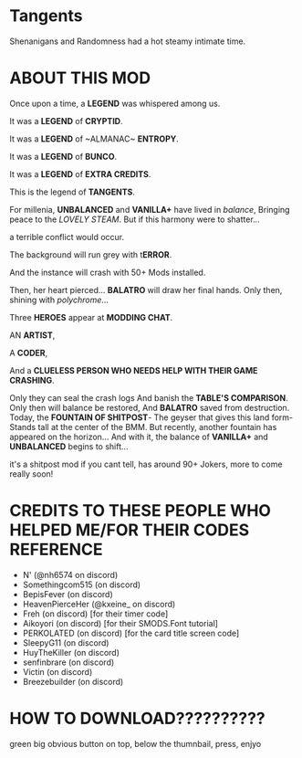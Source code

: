 # Tangents
 Shenanigans and Randomness had a hot steamy intimate time.

# ABOUT THIS MOD
Once upon a time, a **LEGEND** was whispered among us.

It was a **LEGEND** of **CRYPTID**.

It was a **LEGEND** of ~ALMANAC~ **ENTROPY**.

It was a **LEGEND** of **BUNCO**.

It was a **LEGEND** of **EXTRA CREDITS**.

This is the legend of **TANGENTS**.

For millenia, **UNBALANCED** and **VANILLA+** have lived in *balance*,
Bringing peace to the *LOVELY STEAM*.
But if this harmony were to shatter...

a terrible conflict would occur.

The background will run grey with t**ERROR**.

And the instance will crash with 50+ Mods installed.

Then, her heart pierced...
**BALATRO** will draw her final hands.
Only then, shining with *polychrome*...

Three **HEROES** appear at **MODDING CHAT**.

AN **ARTIST**,

A **CODER**,

And a **CLUELESS PERSON WHO NEEDS HELP WITH THEIR GAME CRASHING**.

Only they can seal the crash logs
And banish the **TABLE'S COMPARISON**.
Only then will balance be restored,
And **BALATRO** saved from destruction.
Today, the **FOUNTAIN OF SHITPOST**-
The geyser that gives this land form-
Stands tall at the center of the BMM.
But recently, another fountain has appeared on the horizon...
And with it, the balance of **VANILLA+** and **UNBALANCED** begins to shift... 

it's a shitpost mod if you cant tell, has around 90+ Jokers, more to come really soon!

 # CREDITS TO THESE PEOPLE WHO HELPED ME/FOR THEIR CODES REFERENCE
- N' (@nh6574 on discord)
- Somethingcom515 (on discord)
- BepisFever (on discord)
- HeavenPierceHer (@kxeine_ on discord)
- Freh (on discord) [for their timer code]
- Aikoyori (on discord) [for their SMODS.Font tutorial]
- PERKOLATED (on discord) [for the card title screen code]
- SleepyG11 (on discord)
- HuyTheKiller (on discord)
- senfinbrare (on discord)
- Victin (on discord)
- Breezebuilder (on discord)

# HOW TO DOWNLOAD??????????
green big obvious button on top, below the thumnbail, press, enjyo
